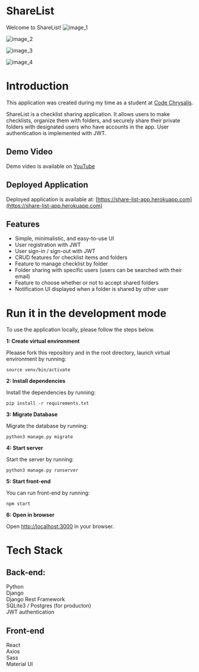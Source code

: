 # ShareList

Welcome to ShareList!
![image_1](https://user-images.githubusercontent.com/72680138/179153549-ecfc2653-fcaa-4354-ba6c-d800c21e6c87.png)

![image_2](https://user-images.githubusercontent.com/72680138/179153613-b17c0a9b-f12d-416b-bcf9-6e9bc9a40174.png)

![image_3](https://user-images.githubusercontent.com/72680138/179153678-ad080efa-3ab5-4ea6-b1e7-30cfd730e14b.png)

![image_4](https://user-images.githubusercontent.com/72680138/179153747-b9676c9a-f5f3-49a1-916b-91d269a2ac05.png)

# Introduction

This application was created during my time as a student at [Code Chrysalis](https://www.codechrysalis.io/ "Code Chrysalis Website").

ShareList is a checklist sharing application. It allows users to make checklists, organize them with folders, and securely share their private folders with designated users who have accounts in the app. User authentication is implemented with JWT.

## Demo Video

Demo video is available on [YouTube](https://www.youtube.com/watch?v=VSKCjHRJIlI)

## Deployed Application

Deployed application is available at: [https://share-list-app.herokuapp.com](https://share-list-app.herokuapp.com)

## Features

- Simple, minimalistic, and easy-to-use UI
- User registration with JWT
- User sign-in / sign-out with JWT
- CRUD features for checklist items and folders
- Feature to manage checklist by folder
- Folder sharing with specific users (users can be searched with their email)
- Feature to choose whether or not to accept shared folders
- Notification UI displayed when a folder is shared by other user

# Run it in the development mode

To use the application locally, please follow the steps below.

**1: Create virtual environment**

Pleaase fork this repository and in the root directory, launch virtual environment by running:

`source venv/bin/activate`

**2: Install dependencies**

Install the dependencies by running:

`pip install -r requirements.txt`

**3: Migrate Database**

Migrate the database by running:

`python3 manage.py migrate`

**4: Start server**

Start the server by running:

`python3 manage.py runserver`

**5: Start front-end**

You can run front-end by running:

`npm start`

**6: Open in browser**

Open [http://localhost:3000](http://localhost:3000) in your browser.

# Tech Stack

## Back-end:

Python\
Django\
Django Rest Framework\
SQLite3 / Postgres (for producton)\
JWT authentication

## Front-end

React \
Axios \
Sass \
Material UI
